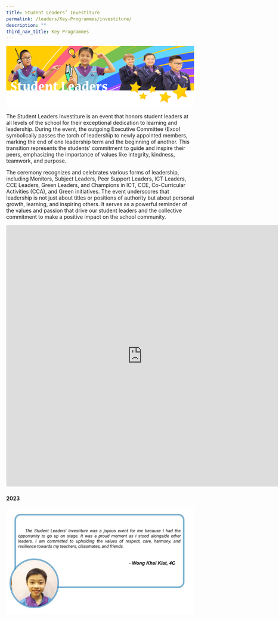 ```yaml
---
title: Student Leaders’ Investiture
permalink: /leaders/Key-Programmes/investiture/
description: ""
third_nav_title: Key Programmes
---
```

![](/images/SLbanner.png)

The Student Leaders Investiture is an event that honors student leaders at all levels of the school for their exceptional dedication to learning and leadership. During the event, the outgoing Executive Committee (Exco) symbolically passes the torch of leadership to newly appointed members, marking the end of one leadership term and the beginning of another. This transition represents the students' commitment to guide and inspire their peers, emphasizing the importance of values like integrity, kindness, teamwork, and purpose.

The ceremony recognizes and celebrates various forms of leadership, including Monitors, Subject Leaders, Peer Support Leaders, ICT Leaders, CCE Leaders, Green Leaders, and Champions in ICT, CCE, Co-Curricular Activities (CCA), and Green initiatives. The event underscores that leadership is not just about titles or positions of authority but about personal growth, learning, and inspiring others. It serves as a powerful reminder of the values and passion that drive our student leaders and the collective commitment to make a positive impact on the school community.

<iframe src="https://docs.google.com/presentation/d/e/2PACX-1vQXG-lSs2sBTRShz9xWCw9gf5vCFMr2gMkXEDVDHHB74AkIfwBr7qWE6pW0PZYwppA9Pl_6eeIRwSAm/embed?start=false&amp;loop=false&amp;delayms=3000" frameborder="0" width="729" height="700" allowfullscreen="true"></iframe>

#### 2023
![](/images/Leaders/cca%20champion%20reflection%20.jpg)